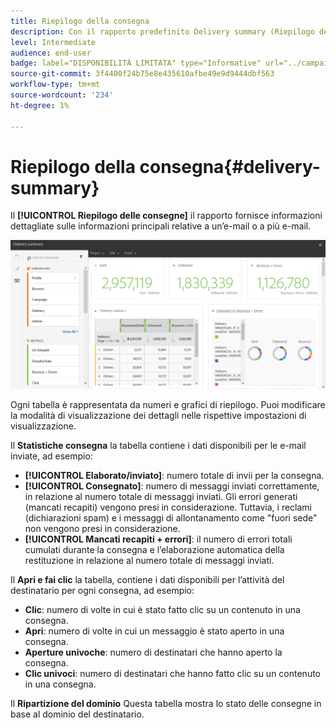 ```yaml
---
title: Riepilogo della consegna
description: Con il rapporto predefinito Delivery summary (Riepilogo delle consegne), scopri le statistiche sulle consegne, ad esempio il numero di invii, mancati recapiti e aperture.
level: Intermediate
audience: end-user
badge: label="DISPONIBILITÀ LIMITATA" type="Informative" url="../campaign-standard-migration-home.md" tooltip="Limitato agli utenti Campaign Standard migrati"
source-git-commit: 3f4400f24b75e8e435610afbe49e9d9444dbf563
workflow-type: tm+mt
source-wordcount: '234'
ht-degree: 1%

---
```


# Riepilogo della consegna{#delivery-summary}

Il **[!UICONTROL Riepilogo delle consegne]** il rapporto fornisce informazioni dettagliate sulle informazioni principali relative a un’e-mail o a più e-mail.

![](assets/campaign_reports_1.png)

Ogni tabella è rappresentata da numeri e grafici di riepilogo. Puoi modificare la modalità di visualizzazione dei dettagli nelle rispettive impostazioni di visualizzazione.

Il **Statistiche consegna** la tabella contiene i dati disponibili per le e-mail inviate, ad esempio:

* **[!UICONTROL Elaborato/inviato]**: numero totale di invii per la consegna.
* **[!UICONTROL Consegnato]**: numero di messaggi inviati correttamente, in relazione al numero totale di messaggi inviati. Gli errori generati (mancati recapiti) vengono presi in considerazione. Tuttavia, i reclami (dichiarazioni spam) e i messaggi di allontanamento come &quot;fuori sede&quot; non vengono presi in considerazione.
* **[!UICONTROL Mancati recapiti + errori]**: il numero di errori totali cumulati durante la consegna e l’elaborazione automatica della restituzione in relazione al numero totale di messaggi inviati.

Il **Apri e fai clic** la tabella, contiene i dati disponibili per l’attività del destinatario per ogni consegna, ad esempio:

* **Clic**: numero di volte in cui è stato fatto clic su un contenuto in una consegna.
* **Apri**: numero di volte in cui un messaggio è stato aperto in una consegna.
* **Aperture univoche**: numero di destinatari che hanno aperto la consegna.
* **Clic univoci**: numero di destinatari che hanno fatto clic su un contenuto in una consegna.

Il **Ripartizione del dominio** Questa tabella mostra lo stato delle consegne in base al dominio del destinatario.
